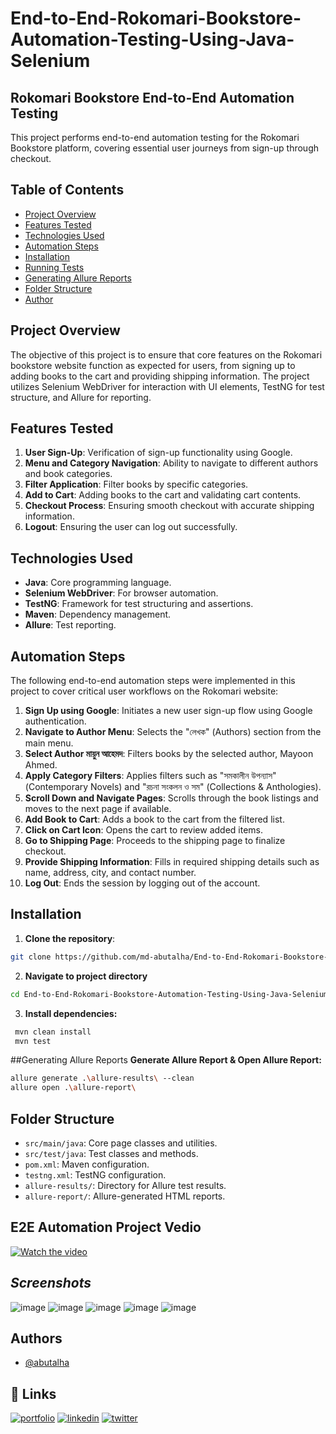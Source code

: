 # End-to-End-Rokomari-Bookstore-Automation-Testing-Using-Java-Selenium
## Rokomari Bookstore End-to-End Automation Testing

This project performs end-to-end automation testing for the Rokomari Bookstore platform, covering essential user journeys from sign-up through checkout.

## Table of Contents
- [Project Overview](#project-overview)
- [Features Tested](#features-tested)
- [Technologies Used](#technologies-used)
- [Automation Steps](#automation-steps)
- [Installation](#installation)
- [Running Tests](#running-tests)
- [Generating Allure Reports](#generating-allure-reports)
- [Folder Structure](#folder-structure)
- [Author](#author)

## Project Overview
The objective of this project is to ensure that core features on the Rokomari bookstore website function as expected for users, from signing up to adding books to the cart and providing shipping information. The project utilizes Selenium WebDriver for interaction with UI elements, TestNG for test structure, and Allure for reporting.

## Features Tested
1. **User Sign-Up**: Verification of sign-up functionality using Google.
2. **Menu and Category Navigation**: Ability to navigate to different authors and book categories.
3. **Filter Application**: Filter books by specific categories.
4. **Add to Cart**: Adding books to the cart and validating cart contents.
5. **Checkout Process**: Ensuring smooth checkout with accurate shipping information.
6. **Logout**: Ensuring the user can log out successfully.

## Technologies Used
- **Java**: Core programming language.
- **Selenium WebDriver**: For browser automation.
- **TestNG**: Framework for test structuring and assertions.
- **Maven**: Dependency management.
- **Allure**: Test reporting.

## Automation Steps
The following end-to-end automation steps were implemented in this project to cover critical user workflows on the Rokomari website:

1. **Sign Up using Google**: Initiates a new user sign-up flow using Google authentication.
2. **Navigate to Author Menu**: Selects the "লেখক" (Authors) section from the main menu.
3. **Select Author মায়ুন আহেমদ**: Filters books by the selected author, Mayoon Ahmed.
4. **Apply Category Filters**: Applies filters such as "সমকালীন উপন্যাস" (Contemporary Novels) and "রচনা সংকলন ও সম" (Collections & Anthologies).
5. **Scroll Down and Navigate Pages**: Scrolls through the book listings and moves to the next page if available.
6. **Add Book to Cart**: Adds a book to the cart from the filtered list.
7. **Click on Cart Icon**: Opens the cart to review added items.
8. **Go to Shipping Page**: Proceeds to the shipping page to finalize checkout.
9. **Provide Shipping Information**: Fills in required shipping details such as name, address, city, and contact number.
10. **Log Out**: Ends the session by logging out of the account.

## Installation
1. **Clone the repository**:
```bash
git clone https://github.com/md-abutalha/End-to-End-Rokomari-Bookstore-Automation-Testing-Using-Java-Selenium.git
```
2. **Navigate to project directory**
```bash
cd End-to-End-Rokomari-Bookstore-Automation-Testing-Using-Java-Selenium
```
3. **Install dependencies:**
```bash
 mvn clean install
 mvn test


```
##Generating Allure Reports
**Generate Allure Report & Open Allure Report:**
```bash
allure generate .\allure-results\ --clean
allure open .\allure-report\ 
```
## Folder Structure
- `src/main/java`: Core page classes and utilities.
- `src/test/java`: Test classes and methods.
- `pom.xml`: Maven configuration.
- `testng.xml`: TestNG configuration.
- `allure-results/`: Directory for Allure test results.
- `allure-report/`: Allure-generated HTML reports.

## E2E Automation Project Vedio
[![Watch the video](https://img.youtube.com/vi/2-FjDvooIL0/0.jpg)](https://youtu.be/Op4NIyb5KAE?si=8KAITpadhWXCdaWd)


## _Screenshots_
![image](https://github.com/user-attachments/assets/8051acdf-2627-4a5f-ab19-97f28adabf43)
![image](https://github.com/user-attachments/assets/441b2558-18eb-40a2-aa0f-9f82be6abe47)
![image](https://github.com/user-attachments/assets/55cd1ef6-b6d0-4fa9-8603-7dea53bd9343)
![image](https://github.com/user-attachments/assets/8a2252cd-2792-4402-ad68-4425165dd4ff)
![image](https://github.com/user-attachments/assets/3abc2846-bb35-4ff9-b9c0-94d581a64381)

## Authors

- [@abutalha](https://github.com/md-abutalha)


## 🔗 Links
[![portfolio](https://img.shields.io/badge/my_portfolio-000?style=for-the-badge&logo=ko-fi&logoColor=white)](https://github.com/md-abutalha)
[![linkedin](https://img.shields.io/badge/linkedin-0A66C2?style=for-the-badge&logo=linkedin&logoColor=white)](https://www.linkedin.com/in/abu-talha1/)
[![twitter](https://img.shields.io/badge/twitter-1DA1F2?style=for-the-badge&logo=twitter&logoColor=white)](https://x.com/abu_talha0x)







